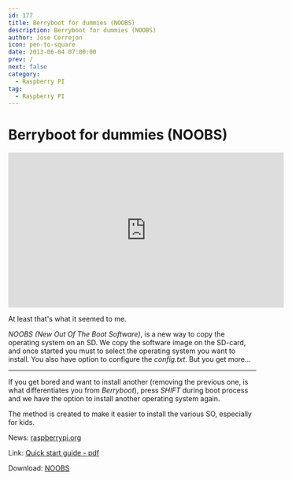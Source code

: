 ```yaml
---
id: 177
title: Berryboot for dummies (NOOBS)
description: Berryboot for dummies (NOOBS)
author: Jose Cerrejon
icon: pen-to-square
date: 2013-06-04 07:00:00
prev: /
next: false
category:
  - Raspberry PI
tag:
  - Raspberry PI
---
```


# Berryboot for dummies (NOOBS)

<iframe width="560" height="315" src="http://www.youtube.com/embed/TyFDaMpdh2c?rel=0" frameborder="0" allowfullscreen></iframe>

At least that's what it seemed to me.

*NOOBS (New Out Of The Boot Software)*, is a new way to copy the operating system on an SD. We copy the software image on the SD-card, and once started you must to select the operating system you want to install. You also have option to configure the *config.txt*. But you get more...

- - -
If you get bored and want to install another (removing the previous one, is what differentiates you from *Berryboot*), press *SHIFT* during boot process and we have the option to install another operating system again.

The method is created to make it easier to install the various SO, especially for kids.

News: [raspberrypi.org](http://www.raspberrypi.org/archives/4100)

Link: [Quick start guide - pdf](http://www.raspberrypi.org/wp-content/uploads/2012/04/quick-start-guide-v2.pdf)

Download: [NOOBS](http://downloads.raspberrypi.org/recovery)